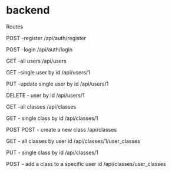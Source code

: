 # backend

Routes

POST -register
/api/auth/register

POST -login
/api/auth/login

GET -all users
/api/users

GET -single user by id
/api/users/1

PUT -update single user by id
/api/users/1

DELETE - user by id
/api/users/1

GET -all classes
/api/classes

GET - single class by id
/api/classes/1

POST POST - create a new class
/api/classes

GET - all classes by user id
/api/classes/1/user_classes

PUT - single class by id
/api/classes/1

POST - add a class to a specific user id
/api/classes/user_classes

